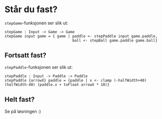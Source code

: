 # Står du fast?
```stepGame```-funksjonen ser slik ut:

```
stepGame : Input -> Game -> Game
stepGame input game = { game | paddle <- stepPaddle input game.paddle,
                               ball <- stepBall game.paddle game.ball}
```

## Fortsatt fast?
```stepPaddle```-funksjonen ser slik ut:

```
stepPaddle : Input -> Paddle -> Paddle
stepPaddle {arrowX} paddle = {paddle | x <- clamp (-halfWidth+40) (halfWidth-40) (paddle.x + toFloat arrowX * 10)}
```

## Helt fast?
Se på løsningen :)